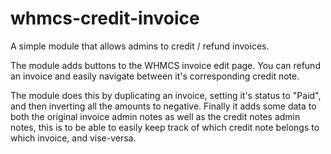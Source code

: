 # whmcs-credit-invoice

A simple module that allows admins to credit / refund invoices.

The module adds buttons to the WHMCS invoice edit page. You can refund an invoice
and easily navigate between it's corresponding credit note.

The module does this by duplicating an invoice, setting it's status to "Paid",
and then inverting all the amounts to negative. Finally it adds some data to both
the original invoice admin notes as well as the credit notes admin notes, this is
to be able to easily keep track of which credit note belongs to which invoice, and vise-versa.
